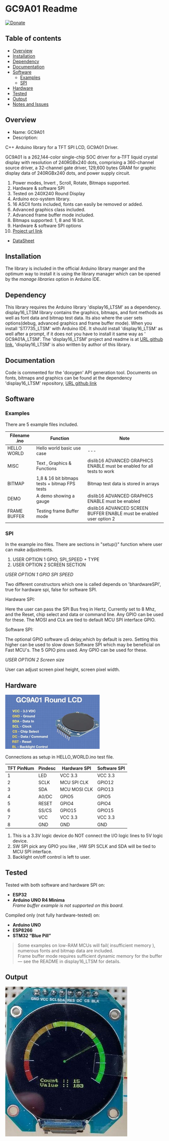 # GC9A01 Readme

[![Donate](https://img.shields.io/badge/Donate-PayPal-green.svg)](https://www.paypal.com/paypalme/whitelight976)

## Table of contents

* [Overview](#overview)
* [Installation](#installation)
* [Dependency](#dependency)
* [Documentation](#documentation)
* [Software](#software)
	* [Examples](#examples)
	* [SPI](#spi)
* [Hardware](#hardware)
* [Tested](#tested)
* [Output](#output)
* [Notes and Issues](#notes-and-issues)

## Overview

* Name: GC9A01
* Description:

C++ Arduino library for a TFT SPI LCD, GC9A01 Driver.

GC9A01 is a 262,144-color single-chip SOC driver for a-TFT liquid crystal display with resolution of
240RGBx240 dots, comprising a 360-channel source driver, a 32-channel gate driver, 129,600 bytes
GRAM for graphic display data of 240RGBx240 dots, and power supply circuit.

1. Power modes, Invert , Scroll, Rotate, Bitmaps supported.
2. Hardware & software SPI
3. Tested on 240X240 Round Display
4. Arduino eco-system library.
5. 16 ASCII fonts included, fonts can easily be removed or added.
6. Advanced graphics class included.
7. Advanced frame buffer mode included.
8. Bitmaps supported: 1, 8 and 16 bit.
9. Hardware & software SPI options
10. [Project url link](https://github.com/gavinlyonsrepo/GC9A01_LTSM)

* [DataSheet](https://buydisplay.com/download/ic/GC9A01A.pdf)

## Installation

The library is included in the official Arduino library manger and the optimum way to install it is using the library manager which can be opened by the *manage libraries* option in Arduino IDE. 

## Dependency

This library requires the Arduino library 'display16_LTSM' as a dependency. display16_LTSM library contains
the graphics, bitmaps, and font methods as well as font data and bitmap test data. Its also 
where the user sets options(debug, advanced graphics and frame buffer mode).
When you install 'ST7735_LTSM' with Arduino IDE. It should install 'display16_LTSM' as well after 
a prompt, if it does not you have to install it same way as ' GC9A01A_LTSM'.
The 'display16_LTSM' project and readme is at [URL github link.](https://github.com/gavinlyonsrepo/display16_LTSM)
'display16_LTSM' is also written by author of this library. 

## Documentation

Code is commented for the 'doxygen' API generation tool.
Documents on fonts, bitmaps and graphics can be found at 
the dependency 'display16_LTSM' repository, [URL github link](https://github.com/gavinlyonsrepo/display16_LTSM)

## Software

### Examples

There are 5 example files included.

| Filename .ino | Function  | Note |
| --- | --- | --- |
| HELLO WORLD | Hello world basic use case | --- |
| MISC| Text , Graphics & Functions | dislib16 ADVANCED GRAPHICS ENABLE must be enabled for all tests to work|
| BITMAP| 1,8 & 16 bit bitmaps tests + bitmap FPS tests| Bitmap test data is stored in arrays |
| DEMO| A demo showing a gauge | dislib16 ADVANCED GRAPHICS ENABLE must be enabled |
| FRAME BUFFER | Testing frame Buffer mode | dislib16 ADVANCED SCREEN BUFFER ENABLE must be enabled user option 2 |

### SPI

In the example ino files. There are sections in "setup()" function
where user can make adjustments.

1. USER OPTION 1 GPIO, SPI_SPEED + TYPE
2. USER OPTION 2 SCREEN SECTION


*USER OPTION 1 GPIO SPI SPEED*

Two different constructors which one is called depends on 'bhardwareSPI', 
true for hardware spi, false for software SPI.

Hardware SPI:

Here the user can pass the SPI Bus freq in Hertz, Currently set to 8 Mhz,
and the Reset, chip select and data or command line. Any GPIO can be used for these.
The MOSI and CLk are tied to default MCU SPI interface GPIO.

Software SPI:

The optional GPIO software uS delay,which by default is zero.
Setting this higher can be used to slow down Software SPI
which may be beneficial on Fast MCU's.
The 5 GPIO pins used. Any GPIO can be used for these.

*USER OPTION 2 Screen size*

User can adjust screen pixel height, screen pixel width.


## Hardware

[![pic ](https://github.com/gavinlyonsrepo/displaylib_16bit_PICO/blob/main/extra/image/gc1.png)](https://github.com/gavinlyonsrepo/displaylib_16bit_PICO/blob/main/extra/image/gc1.png)

Connections as setup in HELLO_WORLD.ino  test file.

| TFT PinNum | Pindesc | Hardware SPI | Software SPI |
| --- | --- | --- | --- |
| 1 | LED | VCC 3.3 | VCC 3.3|
| 2 | SCLK | MCU SPI CLK | GPIO12 |
| 3 | SDA | MCU MOSI CLK | GPIO13 |
| 4 | A0/DC | GPIO5 | GPIO5 |
| 5 | RESET | GPIO4 | GPIO4 |
| 6 | SS/CS | GPIO15 | GPIO15 |
| 7 | VCC | VCC 3.3 | VCC 3.3|
| 8 | GND | GND | GND |


1. This is a 3.3V logic device do NOT connect the I/O logic lines to 5V logic device.
2. SW SPI pick any GPIO you like , HW SPI SCLK and SDA will be tied to MCU SPI interface.
3. Backlight on/off control is left to user.

## Tested

Tested with both software and hardware SPI on:

- **ESP32**
- **Arduino UNO R4 Minima**  
  *Frame buffer example is not supported on this board.*

Compiled only (not fully hardware-tested) on:

- **Arduino UNO**
- **ESP8266**
- **STM32 “Blue Pill”**

> Some examples on low-RAM MCUs will fail( insufficient memory ), numerous fonts and bitmap data are included.  
> Frame buffer mode requires sufficient dynamic memory for the buffer — see the README in display16_LTSM for details.


## Output

[![ Demo pic ](https://github.com/gavinlyonsrepo/displaylib_16bit_PICO/blob/main/extra/image/gc2.jpg)](https://github.com/gavinlyonsrepo/displaylib_16bit_PICO/blob/main/extra/image/gc2.jpg)
